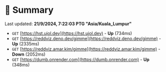 # 📖 Summary
Last updated: **21/9/2024, 7:22:03 PTG "Asia/Kuala_Lumpur"**

- `GET` [https://hst.ujol.dev](https://hst.ujol.dev) - **Up** (734ms)
- `GET` [https://reddviz.deno.dev/gimme](https://reddviz.deno.dev/gimme) - **Up** (2335ms)
- `GET` [https://reddviz.amar.kim/gimme](https://reddviz.amar.kim/gimme) - **Down** (2052ms)
- `GET` [https://dumb.onrender.com](https://dumb.onrender.com) - **Up** (348ms)
